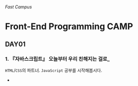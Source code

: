 ###### Fast Campus

# Front-End Programming CAMP

## DAY01

### 1. 『자바스크립트』 오늘부터 우리 친해지는 걸로_

`HTML`/`CSS`의 파트너. `JavaScript` 공부를 시작해봅시다.

-

